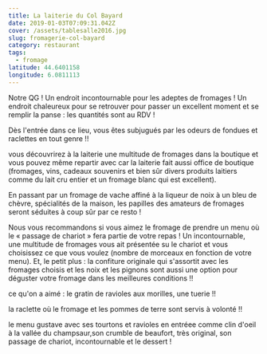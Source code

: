 ```yaml
---
title: La laiterie du Col Bayard
date: 2019-01-03T07:09:31.042Z
cover: /assets/tablesalle2016.jpg
slug: fromagerie-col-bayard
category: restaurant
tags:
  - fromage
latitude: 44.6401158
longitude: 6.0811113
---
```

Notre QG ! Un endroit incontournable pour les adeptes de fromages ! Un endroit chaleureux pour se retrouver pour passer un excellent moment et se remplir la panse : les quantités sont au RDV ! 



Dès l'entrée dans ce lieu, vous êtes subjugués par les odeurs de fondues et raclettes en tout genre !! 



vous découvrirez à la laiterie une multitude de fromages dans la boutique et vous pouvez même repartir avec car la laiterie fait aussi office de boutique (fromages, vins, cadeaux souvenirs et bien sûr divers produits laitiers comme du lait cru entier et un fromage blanc qui est excellent).



En passant par un fromage de vache affiné à la liqueur de noix à un bleu de chèvre, spécialités de la maison, les papilles des amateurs de fromages seront séduites à coup sûr par ce resto !



Nous vous recommandons si vous aimez le fromage de prendre un menu où le « passage de chariot » fera partie de votre repas ! Un incontournable, une multitude de fromages vous ait présentée su le chariot et vous choisissez ce que vous voulez (nombre de morceaux en fonction de votre menu). Et, le petit plus : la confiture originale qui s'assortit avec les fromages choisis et les noix et les pignons sont aussi une option pour déguster votre fromage dans les meilleures conditions !! 





 



ce qu'on a aimé : le gratin de ravioles aux morilles, une tuerie !!

la raclette où le fromage et les pommes de terre sont servis à volonté !!

le menu gustave avec ses tourtons et ravioles en entréee comme clin d'oeil à la vallée du champsaur,son crumble de beaufort, très original, son passage de chariot, incontournable et le dessert !
